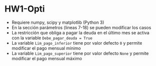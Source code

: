 # HW1-Opti

  * Requiere numpy, scipy y matplotlib (Python 3)
  * En la sección parámetros (lineas 7-18) se pueden modificar los casos
  * La restricción que obliga a pagar la deuda en el último mes se activa con la variable `Debe_pagar_deuda = True`
  * La variable `Lim_pago_inferior` tiene por valor defecto `0` y permite modificar el pago mensual mínimo
  * La variable `Lim_pago_superior` tiene por valor defecto `None` y permite modificar el pago mensual máximo
